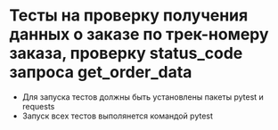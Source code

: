 ﻿# Тесты на проверку получения данных о заказе по трек-номеру заказа, проверку status_code запроса get_order_data
- Для запуска тестов должны быть установлены пакеты pytest и requests
- Запуск всех тестов выполянется командой pytest
